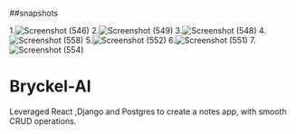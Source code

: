 ##snapshots

1.![Screenshot (546)](https://github.com/Bhumika07092001/Bryckel-AI/assets/109783089/d5161489-c343-4750-94ec-2ceb0321098b)
2.![Screenshot (549)](https://github.com/Bhumika07092001/Bryckel-AI/assets/109783089/684c7476-3b16-4e6c-9c0b-4f97590ab2f7)
3.![Screenshot (548)](https://github.com/Bhumika07092001/Bryckel-AI/assets/109783089/3814813b-639c-4422-9b77-5332597222cf)
4.![Screenshot (558)](https://github.com/Bhumika07092001/Bryckel-AI/assets/109783089/19e341a0-9186-4012-8e3a-2cc39ec25982)
5.![Screenshot (552)](https://github.com/Bhumika07092001/Bryckel-AI/assets/109783089/a0eaf6f2-8196-4d3e-9d49-a4358a053ed0)
6.![Screenshot (551)](https://github.com/Bhumika07092001/Bryckel-AI/assets/109783089/41b1330e-1b08-4be0-a0df-accaf41e3a38)
7.![Screenshot (554)](https://github.com/Bhumika07092001/Bryckel-AI/assets/109783089/3cddcbaa-8a5c-46d9-b66e-7cd3a1672344)





# Bryckel-AI
Leveraged React ,Django and Postgres to create a notes app, with smooth CRUD operations.

